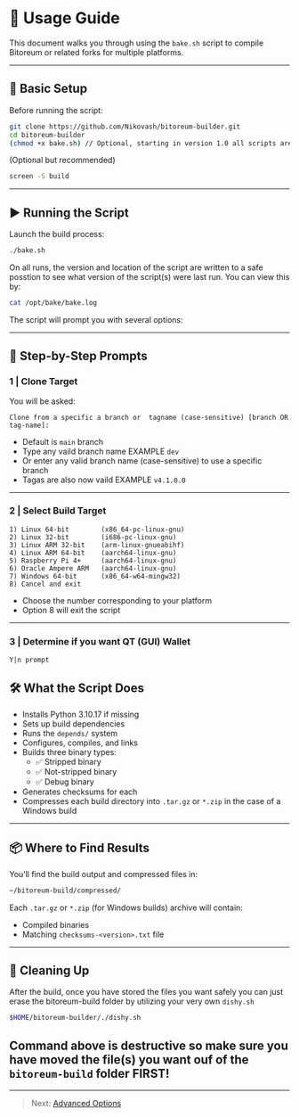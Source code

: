 # 🚀 Usage Guide

This document walks you through using the `bake.sh` script to compile Bitoreum or related forks for multiple platforms.

---

## 🧱 Basic Setup

Before running the script:

```bash
git clone https://github.com/Nikovash/bitoreum-builder.git
cd bitoreum-builder
(chmod +x bake.sh) // Optional, starting in version 1.0 all scripts are deployed with executable flags
```

(Optional but recommended)

```bash
screen -S build
```

---

## ▶️ Running the Script

Launch the build process:

```bash
./bake.sh
```

On all runs, the version and location of the script are written to a safe posstion to see what version of the script(s) were last run. You can view this by:

```bash
cat /opt/bake/bake.log
```


The script will prompt you with several options:

---

## 📌 Step-by-Step Prompts

### 1 | Clone Target

You will be asked:

```
Clone from a specific a branch or  tagname (case-sensitive) [branch OR tag-name]:
```
- Default is `main` branch
- Type any vaild branch name EXAMPLE `dev`
- Or enter any valid branch name (case-sensitive) to use a specific branch
- Tagas are also now vaild EXAMPLE `v4.1.0.0`

---

### 2 | Select Build Target

```
1) Linux 64-bit        (x86_64-pc-linux-gnu)
2) Linux 32-bit        (i686-pc-linux-gnu)
3) Linux ARM 32-bit    (arm-linux-gnueabihf)
4) Linux ARM 64-bit    (aarch64-linux-gnu)
5) Raspberry Pi 4+     (aarch64-linux-gnu)
6) Oracle Ampere ARM   (aarch64-linux-gnu)
7) Windows 64-bit      (x86_64-w64-mingw32)
8) Cancel and exit
```

- Choose the number corresponding to your platform
- Option 8 will exit the script
---

### 3 | Determine if you want QT (GUI) Wallet
```
Y|n prompt
```

## 🛠️ What the Script Does

- Installs Python 3.10.17 if missing
- Sets up build dependencies
- Runs the `depends/` system
- Configures, compiles, and links
- Builds three binary types:
  - ✅ Stripped binary
  - ✅ Not-stripped binary
  - ✅ Debug binary
- Generates checksums for each
- Compresses each build directory into `.tar.gz` or `*.zip` in the case of a Windows build

---

## 📦 Where to Find Results

You’ll find the build output and compressed files in:

```bash
~/bitoreum-build/compressed/
```

Each `.tar.gz` or `*.zip` (for Windows builds) archive will contain:

- Compiled binaries
- Matching `checksums-<version>.txt` file

---

## 🧹 Cleaning Up

After the build, once you have stored the files you want safely you can just erase the bitoreum-build folder by utilizing your very own `dishy.sh`

```bash
$HOME/bitoreum-builder/./dishy.sh
```
## Command above is destructive so make sure you have moved the file(s) you want ouf of the `bitoreum-build` folder FIRST!
---

> Next: [Advanced Options](advanced-options.md)
